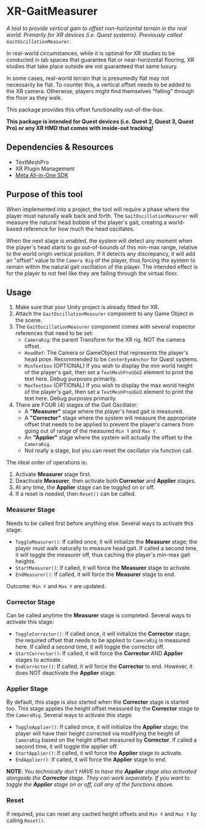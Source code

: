 # XR-GaitMeasurer

_A tool to provide vertical gain to offset non-horizontal terrain in the real world. Primarily for XR devices (i.e. Quest systems). Previously called `GaitOscillationMeasurer`_.

In real-world circumstances, while it is optimal for XR studies to be conducted in lab spaces that guarantee flat or near-horizontal flooring, XR studies that take place outside are not guaranteed that same luxury. 

In some cases, real-world terrain that is presumedly flat may not necessarily be flat. To counter this, a vertical offset needs to be added to the XR camera. Otherwise, players might find themselves "falling" through the floor as they walk.

This package provides this offset functionality out-of-the-box.

**This package is intended for Quest devices (i.e. Quest 2, Quest 3, Quest Pro) or any XR HMD that comes with inside-out tracking!**

## Dependencies & Resources

* TextMeshPro
* XR Plugin Management
* [Meta All-in-One SDK](https://assetstore.unity.com/packages/tools/integration/meta-xr-all-in-one-sdk-269657)

## Purpose of this tool

When implemented into a project, the tool will require a phase where the player must naturally walk back and forth. The `GaitOscillationMeasurer` will measure the natural head bobble of the player's gait, creating a world-based reference for how much the head oscillates.

When the next stage is enabled, the system will detect any moment when the player's head starts to go out-of-bounds of this min-max range, relative to the world origin vertical position. If it detects any discrepancy, it will add an "offset" value to the `Camera Rig` of the player, thus forcing the system to remain within the natural gait oscillation of the player. The intended effect is for the player to not feel like they are falling through the virtual floor.

## Usage

1. Make sure that your Unity project is already fitted for XR.
2. Attach the `GaitOscillationMeasurer` component to any Game Object in the scene.
3. The `GaitOscillationMeasurer` component comes with several inspector references that need to be set:
    * `CameraRig`: the parent Transform for the XR rig. NOT the camera offset.
    * `HeadRef`: The Camera or GameObject that represents the player's head pose. Recommended to be `CenterEyeAnchor` for Quest systems.
    * `MinTextbox` (OPTIONAL) If you wish to display the min world height of the player's gait, then set a `TextMeshProUGUI` element to print the text here. Debug purposes primarily.
    * `MaxTextbox` (OPTIONAL) If you wish to display the max world height of the player's gait, then set a `TextMeshProUGUI` element to print the text here. Debug purposes primarily.
4. There are FOUR (4) stages of the Gait Oscillator: 
    * A **"Measurer"** stage where the player's head gait is measured.
    * A **"Corrector"** stage where the system will measure the appropriate offset that needs to be applied to prevent the player's camera from going out of range of the measured `Min Y` and `Max Y`. 
    * An **"Applier"** stage where the system will actually the offset to the `CameraRig`.
    * Not really a stage, but you can reset the oscillator via function call.

The ideal order of operations is:

1. Activate **Measurer** stage first.
2. Deactivate **Measurer**, then activate both **Corrector** and **Applier** stages.
3. At any time, the **Applier** stage can be toggled on or off.
4. If a reset is needed, then `Reset()` can be called.

### Measurer Stage

Needs to be called first before anything else. Several ways to activate this stage:

* `ToggleMeasurer()`: If called once, it will initialize the **Measurer** stage; the player must walk naturally to measure head gait. If called a second time, it will toggle the measurer off, thus caching the player's min-max gait heights.
* `StartMeasurer()`: If called, it will force the **Measurer** stage to activate.
* `EndMeasurer()`: If called, it will force the **Measurer** stage to end.

Outcome: `Min Y` and `Max Y` are updated.

### Corrector Stage

Can be called anytime the **Measurer** stage is completed. Several ways to activate this stage:

* `ToggleCorrector()`: If called once, it will initialize the **Corrector** stage; the required offset that needs to be applied to `CameraRig` is measured here. If called a second time, it will toggle the corrector off.
* `StartCorrector()`: If called, it will force the **Corrector** AND **Applier** stages to activate.
* `EndCorrector()`: If called, it will force the **Corrector** to end. However, it does NOT deactivate the **Applier** stage.

### Applier Stage

By default, this stage is also started when the **Corrector** stage is started too. This stage applies the height offset measured by the **Corrector** stage to the `CameraRig`. Several ways to activate this stage:

* `ToggleApplier()`: If called once, it will initialize the **Applier** stage; the player will have their height corrected via modifying the height of `CameraRig` based on the height offset measured by **Corrector**. If called a second time, it will toggle the applier off.
* `StartApplier()`: If called, it will force the **Applier** stage to activate.
* `EndApplier()`: If called, it will force the **Applier** stage to end.

**NOTE**: _You technically don't HAVE to have the **Applier** stage also activated alongside the **Corrector** stage. They can work separately. If you want to toggle the **Applier** stage on or off, call any of the functions above._

### Reset

If required, you can reset any cached height offsets and `Min Y` and `Max Y` by calling `Reset()`.
